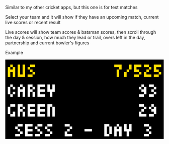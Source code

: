 Similar to my other cricket apps, but this one is for test matches 

Select your team and it will show if they have an upcoming match, current live scores or recent result

Live scores will show team scores & batsman scores, then scroll through the day & session, how much they lead or trail, overs left in the day, partnership and current bowler's figures

Example

![](cricket2.gif)

